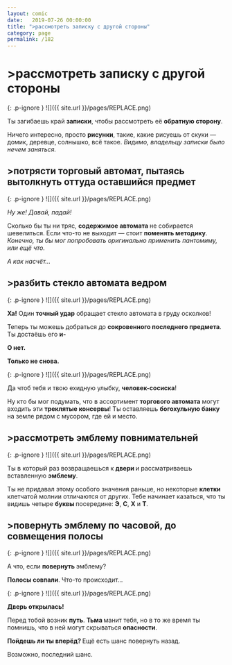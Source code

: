 ```yaml
---
layout: comic
date:   2019-07-26 00:00:00 
title: ">рассмотреть записку с другой стороны"
category: page
permalink: /182
---
```

# >рассмотреть записку с другой стороны

{: .p-ignore }
![]({{ site.url }}/pages/REPLACE.png)

Ты загибаешь край <strong>записки</strong>, чтобы рассмотреть её <strong>обратную сторону</strong>.

Ничего интересно, просто <strong>рисунки</strong>, такие, какие рисуешь от скуки — домик, деревце, солнышко, всё такое. <em>Видимо, владельцу записки было нечем заняться.</em>

## >потрясти торговый автомат, пытаясь вытолкнуть оттуда оставшийся предмет

{: .p-ignore }
![]({{ site.url }}/pages/REPLACE.png)

<em>Ну же! Давай, падай!</em>

Сколько бы ты ни тряс, <strong>содержимое автомата </strong>не собирается шевелиться. Если что-то не выходит — стоит <strong>поменять методику</strong>. <em>Конечно, ты бы мог попробовать оригинально применить пантомиму, или ещё что.</em>

<em>А как насчёт…</em>

## >разбить стекло автомата ведром

{: .p-ignore }
![]({{ site.url }}/pages/REPLACE.png)

<strong>Ха!</strong> Один <strong>точный удар</strong> обращает стекло автомата в груду осколков!

Теперь ты можешь добраться до <strong>сокровенного последнего предмета</strong>. Ты достаёшь его <strong>и-</strong>

<strong>О нет. </strong>

<strong>Только не снова.</strong>

{: .p-ignore }
![]({{ site.url }}/pages/REPLACE.png)

Да чтоб тебя и твою ехидную улыбку, <strong>человек-сосиска</strong>!

Ну кто бы мог подумать, что в ассортимент <strong>торгового автомата</strong> могут входить эти <strong>треклятые консервы</strong>! Ты оставляешь <strong>богохульную банку</strong> на земле рядом с мусором, где ей и место.

## >рассмотреть эмблему повнимательней

{: .p-ignore }
![]({{ site.url }}/pages/REPLACE.png)

Ты в который раз возвращаешься к <strong>двери </strong>и рассматриваешь вставленную <strong>эмблему</strong>.

Ты не придавал этому особого значения раньше, но некоторые <strong>клетки </strong>клетчатой молнии отличаются от других. Тебе начинает казаться, что ты видишь четыре <strong>буквы </strong>посередине: <strong>Э</strong>, <strong>С</strong>, <strong>Х</strong> и <strong>Т</strong>.

## >повернуть эмблему по часовой, до совмещения полосы

{: .p-ignore }
![]({{ site.url }}/pages/REPLACE.png)

А что, если <strong>повернуть </strong>эмблему?

<strong>Полосы совпали</strong>. Что-то происходит…

{: .p-ignore }
![]({{ site.url }}/pages/REPLACE.png)

<strong>Дверь открылась!</strong>

Перед тобой возник <strong>путь</strong>. <strong>Тьма </strong>манит тебя, но в то же время ты помнишь, что в ней могут скрываться <strong>опасности</strong>.

<strong>Пойдешь ли ты вперёд? </strong>Ещё есть шанс повернуть назад. 

Возможно, последний шанс.
